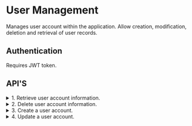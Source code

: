 # User Management

Manages user account within the application. Allow creation, modification, deletion and retrieval of user records.

## Authentication

Requires JWT token.

## API'S

<details>
<summary>1. Retrieve user account information.</summary>

## Endpoint

```
GET    /api/users/<int:user_id>
```

## _Example Request_

```

    let response = await fetch("http://127.0.0.1:8000/users/${user_id}/", {
    method: "GET",
    headers: {
    "Content-Type": "application/json",
    }
    });

    let data = await response.json();
    if (response.status === 200) {
        // Do something
    }

```

## Request Data

| Parameter | Datatype | Description                                | Required |
| --------- | -------- | ------------------------------------------ | -------- |
| user_id   | int      | ID of the user retrieving the information. | Yes      |

## Response format

JSON

## _Example Response_

```

    {
    "id": 123,
    "name": "harry",
    "password": "pbkdf2_sha256$390000$TXnGj7P=",
    "email": "zevero@example.com"
    "address": "london, UK",
    "created_at": "2024-03-20T18:27:52.659Z",
    "status": true,
    "last_login": "2024-03-20T18:27:52.659Z",
    }
```

</details>

<details>
<summary>2. Delete user account information.</summary>

## Endpoint

```
GET    /api/users/<int:user_id>
```

## _Example Request_

```

    let response = await fetch("http://127.0.0.1:8000/users/${user_id}/", {
    method: "DELETE",
    headers: {
    "Content-Type": "application/json",
    }
    });

    let data = await response.json();
    if (response.status === 200) {
        // Do something
    }

```

## Request Data

| Parameter | Datatype | Description                                | Required |
| --------- | -------- | ------------------------------------------ | -------- |
| user_id   | int      | ID of the user retrieving the information. | Yes      |

## Response format

JSON

## _Example Response_

```

    {
    "message": "Account deletion successful."
    }
```

</details>

<details>
<summary>3. Create a user account.</summary>

## Endpoint

```
POST    /api/users/
```

## _Example Request_

```

    let response = await fetch("http://127.0.0.1:8000/users/", {
    method: "POST",
    headers: {
    "Content-Type": "application/json",
    },
    body: JSON.stringify({
        username: e.target.user_name.value,
        password: e.target.user_password.value,
      }),
    });

    let data = await response.json();
    if (response.status === 200) {
        // Do something
    }

```

## Request Data

| Parameter | Datatype | Description                   | Required |
| --------- | -------- | ----------------------------- | -------- |
| username  | string   | Username of the user account. | Yes      |
| password  | string   | Password the user account.    | Yes      |

## Response format

JSON

## _Example Response_

```

    {
    "message": "Account created successful."
    }
```

</details>

<details>
<summary>4. Update a user account.</summary>

## Endpoint

```
PUT    /api/users/<int:user_id>
```

## _Example Request_

```

    let response = await fetch("http://127.0.0.1:8000/users/${user_id}/", {
    method: "PUT",
    headers: {
    "Content-Type": "application/json",
    },
    body: JSON.stringify({
        name: e.target.user_name.value,
        email: e.target.user_email.value,
        address: e.target.user_address.value,
      }),
    });

    let data = await response.json();
    if (response.status === 200) {
        // Do something
    }

```

## Request Data

| Parameter | Datatype | Description                        | Required |
| --------- | -------- | ---------------------------------- | -------- |
| name      | string   | Profile name of the user account.  | Yes      |
| email     | string   | Registered email the user account. | Yes      |
| address   | string   | Physical address.                  | No       |

## Response format

JSON

## _Example Response_

```

    {
    "message": "Account updated."
    }
```

</details>

